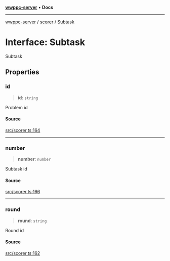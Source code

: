 [**wwppc-server**](../../README.md) • **Docs**

***

[wwppc-server](../../modules.md) / [scorer](../README.md) / Subtask

# Interface: Subtask

Subtask

## Properties

### id

> **id**: `string`

Problem id

#### Source

[src/scorer.ts:164](https://github.com/WWPPC/WWPPC-server/blob/7d555ed708ef67895244cc584473d7c0aa4c1395/src/scorer.ts#L164)

***

### number

> **number**: `number`

Subtask id

#### Source

[src/scorer.ts:166](https://github.com/WWPPC/WWPPC-server/blob/7d555ed708ef67895244cc584473d7c0aa4c1395/src/scorer.ts#L166)

***

### round

> **round**: `string`

Round id

#### Source

[src/scorer.ts:162](https://github.com/WWPPC/WWPPC-server/blob/7d555ed708ef67895244cc584473d7c0aa4c1395/src/scorer.ts#L162)
